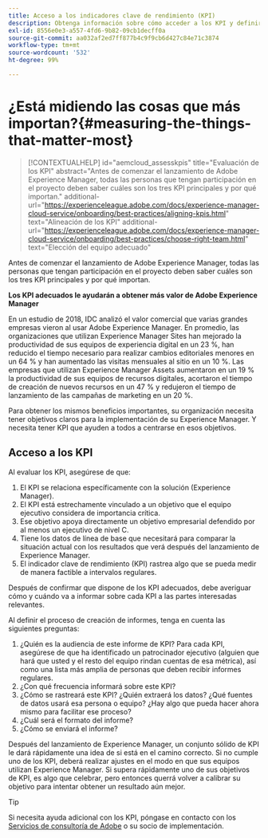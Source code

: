 ```yaml
---
title: Acceso a los indicadores clave de rendimiento (KPI)
description: Obtenga información sobre cómo acceder a los KPI y definir el proceso de creación de informes
exl-id: 8556e0e3-a557-4fd6-9b82-09cb1decff0a
source-git-commit: aa032af2ed7ff877b4c9f9cb6d427c84e71c3874
workflow-type: tm+mt
source-wordcount: '532'
ht-degree: 99%

---
```


# ¿Está midiendo las cosas que más importan?{#measuring-the-things-that-matter-most}

>[!CONTEXTUALHELP]
>id="aemcloud_assesskpis"
>title="Evaluación de los KPI"
>abstract="Antes de comenzar el lanzamiento de Adobe Experience Manager, todas las personas que tengan participación en el proyecto deben saber cuáles son los tres KPI principales y por qué importan."
>additional-url="https://experienceleague.adobe.com/docs/experience-manager-cloud-service/onboarding/best-practices/aligning-kpis.html" text="Alineación de los KPI"
>additional-url="https://experienceleague.adobe.com/docs/experience-manager-cloud-service/onboarding/best-practices/choose-right-team.html" text="Elección del equipo adecuado"

Antes de comenzar el lanzamiento de Adobe Experience Manager, todas las personas que tengan participación en el proyecto deben saber cuáles son los tres KPI principales y por qué importan.

**Los KPI adecuados le ayudarán a obtener más valor de Adobe Experience Manager**


En un estudio de 2018, IDC analizó el valor comercial que varias grandes empresas vieron al usar Adobe Experience Manager. En promedio, las organizaciones que utilizan Experience Manager Sites han mejorado la productividad de sus equipos de experiencia digital en un 23 %, han reducido el tiempo necesario para realizar cambios editoriales menores en un 64 % y han aumentado las visitas mensuales al sitio en un 10 %. Las empresas que utilizan Experience Manager Assets aumentaron en un 19 % la productividad de sus equipos de recursos digitales, acortaron el tiempo de creación de nuevos recursos en un 47 % y redujeron el tiempo de lanzamiento de las campañas de marketing en un 20 %.

Para obtener los mismos beneficios importantes, su organización necesita tener objetivos claros para la implementación de su Experience Manager. Y necesita tener KPI que ayuden a todos a centrarse en esos objetivos.

## Acceso a los KPI

Al evaluar los KPI, asegúrese de que:

1. El KPI se relaciona específicamente con la solución (Experience Manager).
1. El KPI está estrechamente vinculado a un objetivo que el equipo ejecutivo considera de importancia crítica.
1. Ese objetivo apoya directamente un objetivo empresarial defendido por al menos un ejecutivo de nivel C.
1. Tiene los datos de línea de base que necesitará para comparar la situación actual con los resultados que verá después del lanzamiento de Experience Manager.
1. El indicador clave de rendimiento (KPI) rastrea algo que se pueda medir de manera factible a intervalos regulares.

Después de confirmar que dispone de los KPI adecuados, debe averiguar cómo y cuándo va a informar sobre cada KPI a las partes interesadas relevantes.

Al definir el proceso de creación de informes, tenga en cuenta las siguientes preguntas:

1. ¿Quién es la audiencia de este informe de KPI? Para cada KPI, asegúrese de que ha identificado un patrocinador ejecutivo (alguien que hará que usted y el resto del equipo rindan cuentas de esa métrica), así como una lista más amplia de personas que deben recibir informes regulares.
1. ¿Con qué frecuencia informará sobre este KPI?
1. ¿Cómo se rastreará este KPI? ¿Quién extraerá los datos? ¿Qué fuentes de datos usará esa persona o equipo? ¿Hay algo que pueda hacer ahora mismo para facilitar ese proceso?
1. ¿Cuál será el formato del informe?
1. ¿Cómo se enviará el informe?

Después del lanzamiento de Experience Manager, un conjunto sólido de KPI le dará rápidamente una idea de si está en el camino correcto. Si no cumple uno de los KPI, deberá realizar ajustes en el modo en que sus equipos utilizan Experience Manager. Si supera rápidamente uno de sus objetivos de KPI, es algo que celebrar, pero entonces querrá volver a calibrar su objetivo para intentar obtener un resultado aún mejor.

>[!TIP]
>
> Si necesita ayuda adicional con los KPI, póngase en contacto con los [Servicios de consultoría de Adobe](https://www.adobe.com/es/experience-cloud/consulting-services.html) o su socio de implementación.
